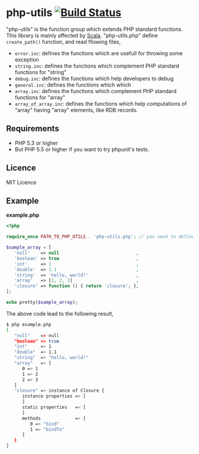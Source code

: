 # php-utils [![Build Status](https://travis-ci.org/ttokutake/php-utils.svg?branch=master)](https://travis-ci.org/ttokutake/php-utils.php)

"php-utils" is the function group which extends PHP standard functions.
This library is mainly affected by [Scala](http://www.scala-lang.org/).
"php-utils.php" define `create_path()` function, and read fllowing files,
- `error.inc`: defines the functions which are usefull for throwing some exception
- `string.inc`: defines the functions which complement PHP standard functions for "string"
- `debug.inc`: defines the functions which help developers to debug
- `general.inc`: defines the functions which which
- `array.inc`: defines the functions which complement PHP standard functions for "array"
- `array_of_array.inc`: defines the functions which help computations of "array" having "array" elements, like RDB records.

## Requirements

- PHP 5.3 or higher
- But PHP 5.5 or higher if you want to try phpunit's tests.

## Licence

MIT Licence

## Example
**example.php**

```php
<?php

require_once PATH_TO_PHP_UTILS . 'php-utils.php'; // you need to define PATH_TO_PHP_UTILS

$sample_array = [
   'null'    => null                             ,
   'boolean' => true                             ,
   'int'     => 1                                ,
   'double'  => 1.1                              ,
   'string'  => 'hello, world!'                  ,
   'array'   => [1, 2, 3]                        ,
   'closure' => function () { return 'closure'; },
];

echo pretty($sample_array);
```
The above code lead to the following result,
```bash
$ php example.php
[
   "null"    => null
   "boolean" => true
   "int"     => 1
   "double"  => 1.1
   "string"  => "hello, world!"
   "array"   => [
      0 => 1
      1 => 2
      2 => 3
   ]
   "closure" => instance of Closure {
      instance properties => [
      ]
      static properties   => [
      ]
      methods             => [
         0 => "bind"
         1 => "bindTo"
      ]
   }
]
```
